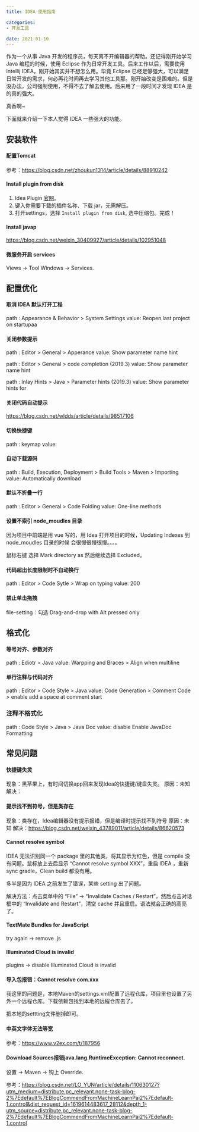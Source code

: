 ```yaml
---
title: IDEA 使用指南

categories:
- 开发工具

date: 2021-01-10
---
```


作为一个从事 Java 开发的程序员，每天离不开编辑器的帮助。还记得刚开始学习 Java 编程的时候，使用 Eclipse 作为日常开发工具。后来工作以后，需要使用 Intellij IDEA，刚开始其实并不想怎么用。毕竟 Eclipse 已经足够强大，可以满足日常开发的需求，何必再花时间再去学习其他工具那。刚开始改变是困难的。但是没办法，公司强制使用，不得不去了解去使用。后来用了一段时间才发现 IDEA 是的真的强大。

真香啊~

下面就来介绍一下本人觉得 IDEA 一些强大的功能。

## 安装软件
#### 配置Tomcat
参考：https://blog.csdn.net/zhoukun1314/article/details/88910242

#### Install plugin from disk
1. Idea Plugin [官网](https://plugins.jetbrains.com/)。
1. 键入你需要下载的插件名称、下载 jar，无需解压。
1. 打开settings，选择 `Install plugin from disk`, 选中压缩包。完成！

#### Install javap
https://blog.csdn.net/weixin_30409927/article/details/102951048

#### 微服务开启 services
Views -> Tool Windows -> Services.

## 配置优化
#### 取消 IDEA 默认打开工程
path : Appearance & Behavior > System Settings
value: Reopen last project on startupaa

#### 关闭参数提示
path : Editor > General > Apperance
value: Show parameter name hint

path : Editor > General > code completion (2019.3)
value: Show parameter name hint

path : Inlay Hints > Java > Parameter hints (2019.3)
value: Show parameter hints for

#### 关闭代码自动提示
https://blog.csdn.net/wldds/article/details/98517106

#### 切换快捷键
path : keymap
value:

#### 自动下载源码
path : Build, Execution, Deployment > Build Tools > Maven > Importing
value: Automatically download

#### 默认不折叠一行
path : Editor > General > Code Folding
value: One-line methods

#### 设置不索引 node_moudles 目录
因为项目中前端是用 vue 写的，用 Idea 打开项目的时候，Updating Indexes 到 node_moudles 目录的时候  会很慢很慢很慢。。。。

鼠标右键 选择 Mark directory as 然后继续选择 Excluded。

#### 代码超出长度限制时不自动换行
path : Editor > Code Sytle > Wrap on typing
value: 200 

#### 禁止单击拖拽
file-setting：勾选 Drag-and-drop with Alt pressed only

## 格式化
#### 等号对齐、参数对齐
path : Ediotr > Java
value: Warpping and Braces > Align when multiline

#### 单行注释与代码对齐
path : Editor > Code Style > Java
value: Code Generation > Comment Code > enable add a space at comment start

### 注释不格式化
path : Code Style > Java > Java Doc
value: disable Enable JavaDoc Formatting

## 常见问题
#### 快捷键失灵
现象：黑苹果上，有时间切换app回来发现Idea的快捷键/键盘失灵。
原因：未知
解决：

#### 提示找不到符号，但是类存在
现象：类存在，Idea编辑器没有提示报错，但是编译时提示找不到符号
原因：未知
解决：https://blog.csdn.net/weixin_43789011/article/details/86620573

#### Cannot resolve symbol
IDEA 无法识别同一个 package 里的其他类，将其显示为红色，但是 compile 没有问题。鼠标放上去后显示 “Cannot resolve symbol XXX”，重启 IDEA ，重新 sync gradle，Clean build 都没有用。

多半是因为 IDEA 之前发生了错误，某些 setting 出了问题。

解决方法：点击菜单中的 “File” -> “Invalidate Caches / Restart”，然后点击对话框中的 “Invalidate and Restart”，清空 cache 并且重启。语法就会正确的高亮了。

#### TextMate Bundles for JavaScript
try again -> remove .js

#### Illuminated Cloud is invalid
plugins -> disable Illuminated Cloud is invalid

#### 导入包报错：Cannot resolve com.xxx
我这里的问题是，本地Maven的settings.xml配置了远程仓库，项目里也设置了另外一个远程仓库。下载依赖包找到本地的远程仓库去了。

把本地的settting文件删掉即可。

#### 中英文字体无法等宽
参考：https://www.v2ex.com/t/187956

#### Download Sources报错java.lang.RuntimeException: Cannot reconnect.
设置 -> Maven -> 钩上 Override.

参考：https://blog.csdn.net/LO_YUN/article/details/110630127?utm_medium=distribute.pc_relevant.none-task-blog-2%7Edefault%7EBlogCommendFromMachineLearnPai2%7Edefault-1.control&dist_request_id=1619614483617_28112&depth_1-utm_source=distribute.pc_relevant.none-task-blog-2%7Edefault%7EBlogCommendFromMachineLearnPai2%7Edefault-1.control